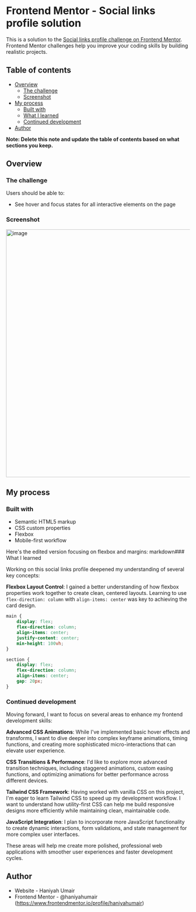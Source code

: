 # Frontend Mentor - Social links profile solution

This is a solution to the [Social links profile challenge on Frontend Mentor](https://www.frontendmentor.io/challenges/social-links-profile-UG32l9m6dQ). Frontend Mentor challenges help you improve your coding skills by building realistic projects. 

## Table of contents

- [Overview](#overview)
  - [The challenge](#the-challenge)
  - [Screenshot](#screenshot)
- [My process](#my-process)
  - [Built with](#built-with)
  - [What I learned](#what-i-learned)
  - [Continued development](#continued-development)
- [Author](#author)

**Note: Delete this note and update the table of contents based on what sections you keep.**

## Overview

### The challenge

Users should be able to:

- See hover and focus states for all interactive elements on the page

### Screenshot

<img width="1264" height="678" alt="image" src="https://github.com/user-attachments/assets/27fed0f7-ce88-4f56-8401-3f6831ce730e" />


## My process

### Built with

- Semantic HTML5 markup
- CSS custom properties
- Flexbox
- Mobile-first workflow

Here's the edited version focusing on flexbox and margins:
markdown### What I learned

Working on this social links profile deepened my understanding of several key concepts:

**Flexbox Layout Control**: I gained a better understanding of how flexbox properties work together to create clean, centered layouts. Learning to use `flex-direction: column` with `align-items: center` was key to achieving the card design.

```css
main {
    display: flex;
    flex-direction: column;
    align-items: center;
    justify-content: center;
    min-height: 100vh;
}

section {
    display: flex;
    flex-direction: column;
    align-items: center;
    gap: 20px;
}
 ```

### Continued development

Moving forward, I want to focus on several areas to enhance my frontend development skills:

**Advanced CSS Animations**: While I've implemented basic hover effects and transforms, I want to dive deeper into complex keyframe animations, timing functions, and creating more sophisticated micro-interactions that can elevate user experience.

**CSS Transitions & Performance**: I'd like to explore more advanced transition techniques, including staggered animations, custom easing functions, and optimizing animations for better performance across different devices.

**Tailwind CSS Framework**: Having worked with vanilla CSS on this project, I'm eager to learn Tailwind CSS to speed up my development workflow. I want to understand how utility-first CSS can help me build responsive designs more efficiently while maintaining clean, maintainable code.

**JavaScript Integration**: I plan to incorporate more JavaScript functionality to create dynamic interactions, form validations, and state management for more complex user interfaces.

These areas will help me create more polished, professional web applications with smoother user experiences and faster development cycles.


## Author

- Website - Haniyah Umair
- Frontend Mentor - @haniyahumair (https://www.frontendmentor.io/profile/haniyahumair)

